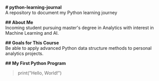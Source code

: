 **# python-learning-journal**<br />
A repository to document my Python learning journey

**## About Me**<br />
Incoming student pursuing master's degree in Analytics with interest in Machine Learning and AI.

**## Goals for This Course**<br />
Be able to apply advanced Python data structure methods to personal analytics projects.

**## My First Python Program**<br />
>print("Hello, World!")


